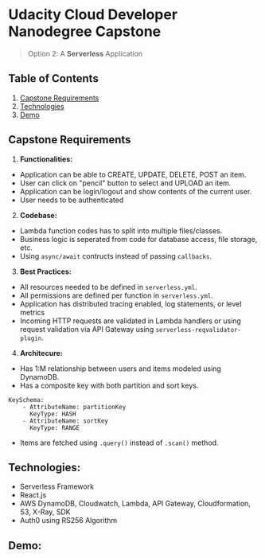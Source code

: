 # Udacity Cloud Developer Nanodegree Capstone

> Option 2:  A **Serverless** Application

## Table of Contents
1. [Capstone Requirements](#capstone-requirements)
2. [Technologies](#technologies)
3. [Demo](#demo)


## Capstone Requirements
1. **Functionalities:** 
- Application can be able to CREATE, UPDATE, DELETE, POST an item.
- User can click on "pencil" button to select and UPLOAD an item. 
- Application can be login/logout and show contents of the current user. 
- User needs to be authenticated
2. **Codebase:** 
- Lambda function codes has to split into multiple files/classes. 
- Business logic is seperated from code for database access, file storage, etc. 
- Using `async/await` contructs instead of passing `callbacks`. 
3. **Best Practices:**
- All resources needed to be defined in `serverless.yml`. 
- All permissions are defined per function in `serverless.yml`.
- Application has distributed tracing enabled, log statements, or level metrics
- Incoming HTTP requests are validated in Lambda handlers or using request validation via API Gateway using `serverless-reqvalidator-plugin`. 
4. **Architecure:** 
- Has 1:M relationship between users and items modeled using DynamoDB. 
- Has a composite key with both partition and sort keys. 
```
KeySchema: 
    - AttributeName: partitionKey
      KeyType: HASH
    - AttributeName: sortKey
      KeyType: RANGE
```
- Items are fetched using `.query()` instead of `.scan()` method. 

## Technologies: 
- Serverless Framework
- React.js
- AWS DynamoDB, Cloudwatch, Lambda, API Gateway, Cloudformation, S3, X-Ray, SDK
- Auth0 using RS256 Algorithm

## Demo: 